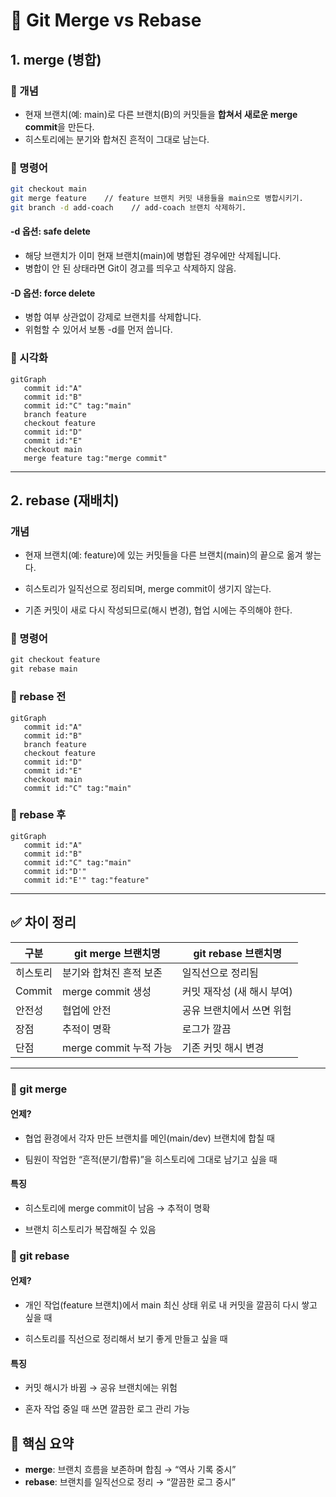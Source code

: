 # 🔀 Git Merge vs Rebase

## 1. merge (병합)

### 💬 개념
- 현재 브랜치(예: main)로 다른 브랜치(B)의 커밋들을 **합쳐서 새로운 merge commit**을 만든다.  
- 히스토리에는 분기와 합쳐진 흔적이 그대로 남는다.  

### 💬 명령어
```bash
git checkout main
git merge feature    // feature 브랜치 커밋 내용들을 main으로 병합시키기.
git branch -d add-coach    // add-coach 브랜치 삭제하기.
```

#### -d 옵션: safe delete
- 해당 브랜치가 이미 현재 브랜치(main)에 병합된 경우에만 삭제됩니다.
- 병합이 안 된 상태라면 Git이 경고를 띄우고 삭제하지 않음.

#### -D 옵션: force delete
- 병합 여부 상관없이 강제로 브랜치를 삭제합니다.
- 위험할 수 있어서 보통 -d를 먼저 씁니다.


### 💬 시각화
```mermaid
gitGraph
   commit id:"A"
   commit id:"B"
   commit id:"C" tag:"main"
   branch feature
   checkout feature
   commit id:"D"
   commit id:"E"
   checkout main
   merge feature tag:"merge commit"
```

---

## 2. rebase (재배치)
### 개념

- 현재 브랜치(예: feature)에 있는 커밋들을 다른 브랜치(main)의 끝으로 옮겨 쌓는다.

- 히스토리가 일직선으로 정리되며, merge commit이 생기지 않는다.

- 기존 커밋이 새로 다시 작성되므로(해시 변경), 협업 시에는 주의해야 한다.

### 💬 명령어
```css
git checkout feature
git rebase main
```

### 💬 rebase 전
```mermaid
gitGraph
   commit id:"A"
   commit id:"B"
   branch feature
   checkout feature
   commit id:"D"
   commit id:"E"
   checkout main
   commit id:"C" tag:"main"
```

### 💬 rebase 후
```mermaid
gitGraph
   commit id:"A"
   commit id:"B"
   commit id:"C" tag:"main"
   commit id:"D'"
   commit id:"E'" tag:"feature"
```

---

## ✅ 차이 정리

| 구분     | git merge 브랜치명                          | git rebase 브랜치명                       |
|----------|-------------------------------|-------------------------------|
| 히스토리 | 분기와 합쳐진 흔적 보존        | 일직선으로 정리됨             |
| Commit   | merge commit 생성              | 커밋 재작성 (새 해시 부여)    |
| 안전성   | 협업에 안전                    | 공유 브랜치에서 쓰면 위험     |
| 장점     | 추적이 명확                    | 로그가 깔끔                   |
| 단점     | merge commit 누적 가능         | 기존 커밋 해시 변경           |

---

### 🔀 git merge

#### 언제?

- 협업 환경에서 각자 만든 브랜치를 메인(main/dev) 브랜치에 합칠 때

- 팀원이 작업한 “흔적(분기/합류)”을 히스토리에 그대로 남기고 싶을 때

#### 특징

- 히스토리에 merge commit이 남음 → 추적이 명확

- 브랜치 히스토리가 복잡해질 수 있음

### 🔁 git rebase

#### 언제?

- 개인 작업(feature 브랜치)에서 main 최신 상태 위로 내 커밋을 깔끔히 다시 쌓고 싶을 때

- 히스토리를 직선으로 정리해서 보기 좋게 만들고 싶을 때

#### 특징

- 커밋 해시가 바뀜 → 공유 브랜치에는 위험

- 혼자 작업 중일 때 쓰면 깔끔한 로그 관리 가능

## 🔑 핵심 요약
- **merge**: 브랜치 흐름을 보존하며 합침 → “역사 기록 중시”  
- **rebase**: 브랜치를 일직선으로 정리 → “깔끔한 로그 중시”  
